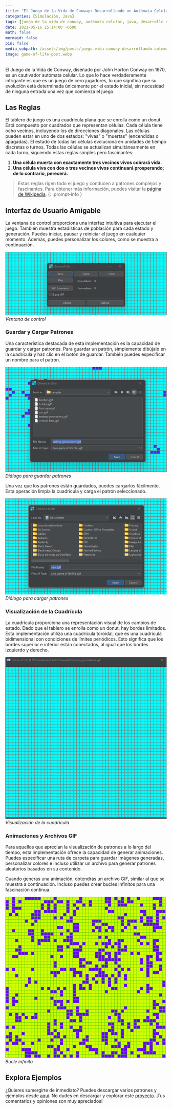 ```yaml
---
title: "El Juego de la Vida de Conway: Desarrollando un Autómata Celular"
categories: [Simulación, Java]
tags: [juego de la vida de conway, autómata celular, java, desarrollo de escritorio]
date: 2021-05-16 15:14:00 -0500
math: false
mermaid: false
pin: false
media_subpath: /assets/img/posts/juego-vida-conway-desarrollando-automata-celular/
image: game-of-life-post.webp
---
```

El Juego de la Vida de Conway, diseñado por John Horton Conway en 1970, es un cautivador autómata celular. Lo que lo hace verdaderamente intrigante es que es un juego de cero jugadores, lo que significa que su evolución está determinada únicamente por el estado inicial, sin necesidad de ninguna entrada una vez que comienza el juego.

## Las Reglas

El tablero de juego es una cuadrícula plana que se enrolla como un donut. Está compuesto por cuadrados que representan células. Cada célula tiene ocho vecinos, incluyendo los de direcciones diagonales. Las células pueden estar en uno de dos estados: "vivas" o "muertas" (encendidas o apagadas). El estado de todas las células evoluciona en unidades de tiempo discretas o turnos. Todas las células se actualizan simultáneamente en cada turno, siguiendo estas reglas simples pero fascinantes:

1. **Una célula muerta con exactamente tres vecinos vivos cobrará vida.**
2. **Una célula viva con dos o tres vecinos vivos continuará prosperando; de lo contrario, perecerá.**

>Estas reglas rigen todo el juego y conducen a patrones complejos y fascinantes. Para obtener más información, puedes visitar la [página de Wikipedia](https://en.wikipedia.org/wiki/Conway%27s_Game_of_Life).
{: .prompt-info }

## Interfaz de Usuario Amigable

La ventana de control proporciona una interfaz intuitiva para ejecutar el juego. También muestra estadísticas de población para cada estado y generación. Puedes iniciar, pausar y reiniciar el juego en cualquier momento. Además, puedes personalizar los colores, como se muestra a continuación.

![Ventana de control](https://github.com/crixodia/java-game-of-life/raw/master/images/contro-gui.png)
_Ventana de control_

### Guardar y Cargar Patrones

Una característica destacada de esta implementación es la capacidad de guardar y cargar patrones. Para guardar un patrón, simplemente dibújalo en la cuadrícula y haz clic en el botón de guardar. También puedes especificar un nombre para el patrón.

![Diálogo para guardar patrones](https://github.com/crixodia/java-game-of-life/raw/master/images/save-dialog.png)
_Diálogo para guardar patrones_

Una vez que los patrones están guardados, puedes cargarlos fácilmente. Esta operación limpia la cuadrícula y carga el patrón seleccionado.

![Diálogo para cargar patrones](https://github.com/crixodia/java-game-of-life/raw/master/images/open-dialog.png)
_Diálogo para cargar patrones_

### Visualización de la Cuadrícula

La cuadrícula proporciona una representación visual de los cambios de estado. Dado que el tablero se enrolla como un donut, hay bordes limitados. Esta implementación utiliza una cuadrícula toroidal, que es una cuadrícula bidimensional con condiciones de límites periódicos. Esto significa que los bordes superior e inferior están conectados, al igual que los bordes izquierdo y derecho.

![Visualización de la cuadricula](https://github.com/crixodia/java-game-of-life/raw/master/images/grid-gui.png)
_Visualización de la cuadricula_

### Animaciones y Archivos GIF

Para aquellos que aprecian la visualización de patrones a lo largo del tiempo, esta implementación ofrece la capacidad de generar animaciones. Puedes especificar una ruta de carpeta para guardar imágenes generadas, personalizar colores e incluso utilizar un archivo para generar patrones aleatorios basados en su contenido.

Cuando generas una animación, obtendrás un archivo GIF, similar al que se muestra a continuación. Incluso puedes crear bucles infinitos para una fascinación continua.

![Bucle infinito](https://github.com/crixodia/java-game-of-life/raw/master/examples/GIFgen/Profile_Life_NFT/animation.gif)
_Bucle infinito_

## Explora Ejemplos

¿Quieres sumergirte de inmediato? Puedes descargar varios patrones y ejemplos desde [aquí](https://github.com/crixodia/java-game-of-life/blob/master/examples/). No dudes en descargar y explorar este [proyecto](https://github.com/crixodia/java-game-of-life). ¡Tus comentarios y opiniones son muy apreciados!
